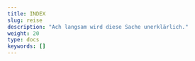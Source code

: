 ```yaml
---
title: INDEX
slug: reise
description: "Ach langsam wird diese Sache unerklärlich."
weight: 20
type: docs
keywords: []
---
```

